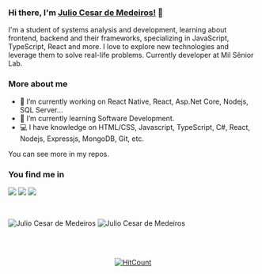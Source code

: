 ### Hi there, I'm [Julio Cesar de Medeiros!](www.linkedin.com/in/julio-cesar-de-medeiros) 👋

I'm a student of systems analysis and development, learning about frontend, backend and their frameworks, specializing in JavaScript,
TypeScript, React and more. I love to explore new technologies and
leverage them to solve real-life problems.
Currently developer at Mil Sênior Lab.

### More about me

- 🚀 I’m currently working on React Native, React, Asp.Net Core, Nodejs, SQL Server...
- 🔭 I’m currently learning Software Development.
- 💻 I have knowledge on HTML/CSS, Javascript, TypeScript, C#, React, Nodejs, Expressjs, MongoDB, Git, etc.

You can see more in my repos.

### You find me in

[![](https://img.shields.io/badge/LinkedIn-JulioCesar-blue)](https://www.linkedin.com/in/julio-cesar-de-medeiros)
[![](https://img.shields.io/badge/Gmail-JulioCesar-red)](mailto:juliocesarmedeirosdev@gmail.com)
[![](https://img.shields.io/badge/Website-JulioCesar.Dev-aqua)](https://juliocesardemedeiros.netlify.app/)

<div align="center">

</div>
<br/>

![Julio Cesar de Medeiros](https://github-readme-stats.anuraghazra1.vercel.app/api/top-langs/?username=Julio-Lost&hide=Batchfile)
![Julio Cesar de Medeiros](https://github-readme-stats.vercel.app/api?username=Julio-Lost&count_private=true)

<br />
<br />
<div align="center">

[![HitCount](http://hits.dwyl.com/Julio-Lost/Julio-Lost.svg)](http://hits.dwyl.com/Julio-Lost/Julio-Lost)

</div>
